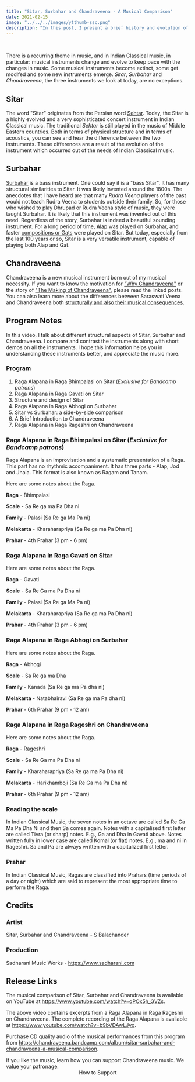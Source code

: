 ```yaml
---
title: "Sitar, Surbahar and Chandraveena - A Musical Comparison"
date: 2021-02-15
image: "../../../images/ytthumb-ssc.png"
description: "In this post, I present a brief history and evolution of Sitar, and a musical comparison of the similarities and the differences between Sitar, Surbahar and Chandraveena. I demonstrate the musical effect of these factors by playing short demos on each instrument."
---
```

<you-tube videoid="qPOx5h_GVZs"></you-tube>
<br>

There is a recurring theme in music, and in Indian Classical music, in particular: musical instruments change and evolve to keep pace with the changes in music. Some musical instruments become extinct, some get modifed and some new instruments emerge. *Sitar*, *Surbahar* and *Chandraveena*, the three instruments we look at today, are no exceptions.

## Sitar

The word "Sitar" originates from the Persian word [Sehtar](https://en.wikipedia.org/wiki/Setar). Today, the Sitar is a highly evolved and a very sophisticated concert instrument in Indian Classical music. The traditional *Sehtar* is still played in the music of Middle Eastern countries. Both in terms of physical structure and in terms of acoustics, you can see and hear the difference between the two instruments. These differences are a result of the evolution of the instrument which occurred out of the needs of Indian Classical music.

## Surbahar

[Surbahar](https://en.wikipedia.org/wiki/Surbahar) is a bass instrument. One could say it is a "bass Sitar". It has many structural similarities to Sitar. It was likely invented around the 1800s. The anecdotes that I have heard are that many *Rudra Veena* players of the past would not teach Rudra Veena to students outside their family. So, for those who wished to play Dhrupad or Rudra Veena style of music, they were taught Surbahar. It is likely that this instrument was invented out of this need. Regardless of the story, Surbahar is indeed a beautiful sounding instrument. For a long period of time, [Alap](/blog/raga-alapana/) was played on Surbahar, and faster [compositions or Gats](/blog/pallavi/) were played on Sitar. But today, especially from the last 100 years or so, Sitar is a very versatile instrument, capable of playing both Alap and Gat.

## Chandraveena

Chandraveena is a new musical instrument born out of my musical necessity. If you want to know the motivation for ["Why Chandraveena"](/blog/why-chandraveena) or the story of ["The Making of Chandraveena"](/blog/making-of-chandraveena), please read the linked posts. You can also learn more about the differences between Saraswati Veena and Chandraveena both [structurally and also their musical consequences](/blog/the-musical-story-of-chandraveena).

## Program Notes

In this video, I talk about different structural aspects of Sitar, Surbahar and Chandraveena. I compare and contrast the instruments along with short demos on all the instruments. I hope this information helps you in understanding these instruments better, and appreciate the music more.

### Program
1. Raga Alapana in Raga Bhimpalasi on Sitar (*Exclusive for Bandcamp patrons*)
2. Raga Alapana in Raga Gavati on Sitar
3. Structure and design of Sitar
4. Raga Alapana in Raga Abhogi on Surbahar
5. Sitar vs Surbahar: a side-by-side comparison
6. A Brief Introduction to Chandraveena
7. Raga Alapana in Raga Rageshri on Chandraveena

### Raga Alapana in Raga Bhimpalasi on Sitar (*Exclusive for Bandcamp patrons*)
Raga Alapana is an improvisation and a systematic presentation of a Raga. This part has no rhythmic accompaniment. It has three parts - Alap, Jod and Jhala. This format is also known as Ragam and Tanam.

Here are some notes about the Raga.

**Raga** - Bhimpalasi

**Scale** -  Sa Re ga ma Pa Dha ni

**Family** - Palasi (Sa Re ga Ma Pa ni)

**Melakarta** - Kharaharapriya (Sa Re ga ma Pa Dha ni)

**Prahar** - 4th Prahar (3 pm - 6 pm)


### Raga Alapana in Raga Gavati on Sitar

Here are some notes about the Raga.

**Raga** - Gavati

**Scale** -  Sa Re Ga ma Pa Dha ni

**Family** - Palasi (Sa Re ga Ma Pa ni)

**Melakarta** - Kharaharapriya (Sa Re ga ma Pa Dha ni)

**Prahar** - 4th Prahar (3 pm - 6 pm)

### Raga Alapana in Raga Abhogi on Surbahar

Here are some notes about the Raga.

**Raga** - Abhogi

**Scale** -  Sa Re ga ma Dha

**Family** - Kanada (Sa Re ga ma Pa dha ni)

**Melakarta** - Natabhairavi (Sa Re ga ma Pa dha ni)

**Prahar** - 6th Prahar (9 pm - 12 am)

### Raga Alapana in Raga Rageshri on Chandraveena

Here are some notes about the Raga.

**Raga** - Rageshri

**Scale** -  Sa Re Ga ma Pa Dha ni

**Family** - Kharaharapriya (Sa Re ga ma Pa Dha ni)

**Melakarta** - Harikhamboji (Sa Re Ga ma Pa Dha ni)

**Prahar** - 6th Prahar (9 pm - 12 am)

### Reading the scale
In Indian Classical Music, the seven notes in an octave are called Sa Re Ga Ma Pa Dha Ni and then Sa comes again. Notes with a capitalised first letter are called Tivra (or sharp) notes. E.g., Ga and Dha in Gavati above. Notes written fully in lower case are called Komal (or flat) notes. E.g., ma and ni in Rageshri. Sa and Pa are always written with a capitalized first letter.

### Prahar
In Indian Classical Music, Ragas are classified into Prahars (time periods of a day or night) which are said to represent the most appropriate time to perform the Raga.

## Credits

### Artist
Sitar, Surbahar and Chandraveena - S Balachander

### Production
Sadharani Music Works - https://www.sadharani.com

## Release Links
The musical comparison of Sitar, Surbahar and Chandraveena is available on YouTube at https://www.youtube.com/watch?v=qPOx5h_GVZs.

The above video contains excerpts from a Raga Alapana in Raga Rageshri on Chandraveena. The complete recording of the Raga Alapana is available at https://www.youtube.com/watch?v=b9bVDAwLJyo.

Purchase CD quality audio of the musical performances from this program from https://chandraveena.bandcamp.com/album/sitar-surbahar-and-chandraveena-a-musical-comparison.

<notice-box>
If you like the music, learn how you can support Chandraveena music. We value your patronage.
<div style="text-align:center">
<my-button to="/support/">How to Support</my-button>
</div>
</notice-box>
